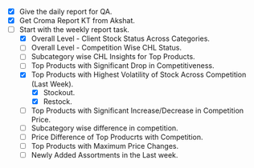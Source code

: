 - [x] Give the daily report for QA.
- [x] Get Croma Report KT from Akshat.
- [ ] Start with the weekly report task.
	- [x] Overall Level - Client Stock Status Across Categories.
	- [ ] Overall Level - Competition Wise CHL Status.
	- [ ] Subcategory wise CHL Insights for Top Products.
	- [ ] Top Products with Significant Drop in Competitiveness.
	- [x] Top Products with Highest Volatility of Stock Across Competition (Last Week).
		- [x] Stockout.
		- [x] Restock.
	- [ ] Top Products with Significant Increase/Decrease in Competition Price.
	- [ ] Subcategory wise difference in competition.
	- [ ] Price Difference of Top Producrts with Competition.
	- [ ] Top Products with Maximum Price Changes.
	- [ ] Newly Added Assortments in the Last week.